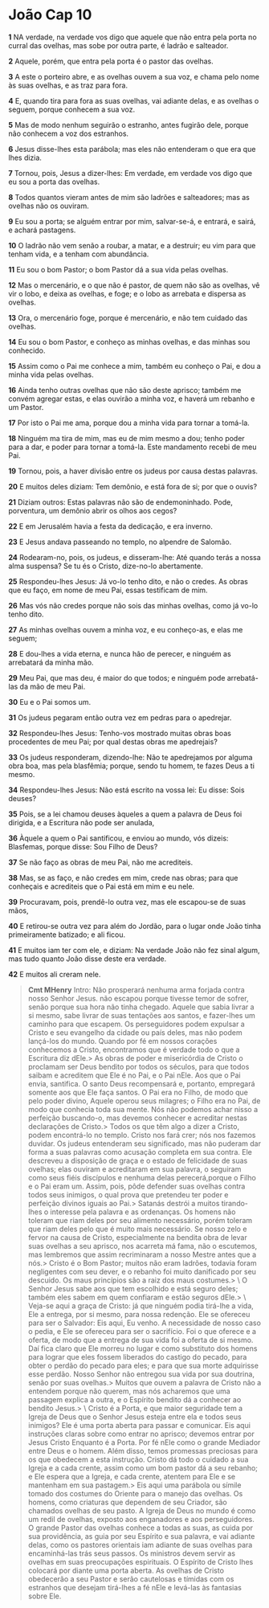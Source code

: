 # João Cap 10

**1** 	NA verdade, na verdade vos digo que aquele que não entra pela porta no curral das ovelhas, mas sobe por outra parte, é ladrão e salteador.

**2** 	Aquele, porém, que entra pela porta é o pastor das ovelhas.

**3** 	A este o porteiro abre, e as ovelhas ouvem a sua voz, e chama pelo nome às suas ovelhas, e as traz para fora.

**4** 	E, quando tira para fora as suas ovelhas, vai adiante delas, e as ovelhas o seguem, porque conhecem a sua voz.

**5** 	Mas de modo nenhum seguirão o estranho, antes fugirão dele, porque não conhecem a voz dos estranhos.

**6** 	Jesus disse-lhes esta parábola; mas eles não entenderam o que era que lhes dizia.

**7** 	Tornou, pois, Jesus a dizer-lhes: Em verdade, em verdade vos digo que eu sou a porta das ovelhas.

**8** 	Todos quantos vieram antes de mim são ladrões e salteadores; mas as ovelhas não os ouviram.

**9** 	Eu sou a porta; se alguém entrar por mim, salvar-se-á, e entrará, e sairá, e achará pastagens.

**10** 	O ladrão não vem senão a roubar, a matar, e a destruir; eu vim para que tenham vida, e a tenham com abundância.

**11** 	Eu sou o bom Pastor; o bom Pastor dá a sua vida pelas ovelhas.

**12** 	Mas o mercenário, e o que não é pastor, de quem não são as ovelhas, vê vir o lobo, e deixa as ovelhas, e foge; e o lobo as arrebata e dispersa as ovelhas.

**13** 	Ora, o mercenário foge, porque é mercenário, e não tem cuidado das ovelhas.

**14** 	Eu sou o bom Pastor, e conheço as minhas ovelhas, e das minhas sou conhecido.

**15** 	Assim como o Pai me conhece a mim, também eu conheço o Pai, e dou a minha vida pelas ovelhas.

**16** 	Ainda tenho outras ovelhas que não são deste aprisco; também me convém agregar estas, e elas ouvirão a minha voz, e haverá um rebanho e um Pastor.

**17** 	Por isto o Pai me ama, porque dou a minha vida para tornar a tomá-la.

**18** 	Ninguém ma tira de mim, mas eu de mim mesmo a dou; tenho poder para a dar, e poder para tornar a tomá-la. Este mandamento recebi de meu Pai.

**19** 	Tornou, pois, a haver divisão entre os judeus por causa destas palavras.

**20** 	E muitos deles diziam: Tem demônio, e está fora de si; por que o ouvis?

**21** 	Diziam outros: Estas palavras não são de endemoninhado. Pode, porventura, um demônio abrir os olhos aos cegos?

**22** 	E em Jerusalém havia a festa da dedicação, e era inverno.

**23** 	E Jesus andava passeando no templo, no alpendre de Salomão.

**24** 	Rodearam-no, pois, os judeus, e disseram-lhe: Até quando terás a nossa alma suspensa? Se tu és o Cristo, dize-no-lo abertamente.

**25** 	Respondeu-lhes Jesus: Já vo-lo tenho dito, e não o credes. As obras que eu faço, em nome de meu Pai, essas testificam de mim.

**26** 	Mas vós não credes porque não sois das minhas ovelhas, como já vo-lo tenho dito.

**27** 	As minhas ovelhas ouvem a minha voz, e eu conheço-as, e elas me seguem;

**28** 	E dou-lhes a vida eterna, e nunca hão de perecer, e ninguém as arrebatará da minha mão.

**29** 	Meu Pai, que mas deu, é maior do que todos; e ninguém pode arrebatá-las da mão de meu Pai.

**30** 	Eu e o Pai somos um.

**31** 	Os judeus pegaram então outra vez em pedras para o apedrejar.

**32** 	Respondeu-lhes Jesus: Tenho-vos mostrado muitas obras boas procedentes de meu Pai; por qual destas obras me apedrejais?

**33** 	Os judeus responderam, dizendo-lhe: Não te apedrejamos por alguma obra boa, mas pela blasfêmia; porque, sendo tu homem, te fazes Deus a ti mesmo.

**34** 	Respondeu-lhes Jesus: Não está escrito na vossa lei: Eu disse: Sois deuses?

**35** 	Pois, se a lei chamou deuses àqueles a quem a palavra de Deus foi dirigida, e a Escritura não pode ser anulada,

**36** 	Àquele a quem o Pai santificou, e enviou ao mundo, vós dizeis: Blasfemas, porque disse: Sou Filho de Deus?

**37** 	Se não faço as obras de meu Pai, não me acrediteis.

**38** 	Mas, se as faço, e não credes em mim, crede nas obras; para que conheçais e acrediteis que o Pai está em mim e eu nele.

**39** 	Procuravam, pois, prendê-lo outra vez, mas ele escapou-se de suas mãos,

**40** 	E retirou-se outra vez para além do Jordão, para o lugar onde João tinha primeiramente batizado; e ali ficou.

**41** 	E muitos iam ter com ele, e diziam: Na verdade João não fez sinal algum, mas tudo quanto João disse deste era verdade.

**42** 	E muitos ali creram nele.


> **Cmt MHenry** Intro: Não prosperará nenhuma arma forjada contra nosso Senhor Jesus. não escapou porque tivesse temor de sofrer, senão porque sua hora não tinha chegado. Aquele que sabia livrar a si mesmo, sabe livrar de suas tentações aos santos, e fazer-lhes um caminho para que escapem. Os perseguidores podem expulsar a Cristo e seu evangelho da cidade ou país deles, mas não podem lançá-los do mundo. Quando por fé em nossos corações conhecemos a Cristo, encontramos que é verdade todo o que a Escritura diz dEle.> As obras de poder e misericórdia de Cristo o proclamam ser Deus bendito por todos os séculos, para que todos saibam e acreditem que Ele é no Pai, e o Pai nEle. Aos que o Pai envia, santifica. O santo Deus recompensará e, portanto, empregará somente aos que Ele faça santos. O Pai era no Filho, de modo que pelo poder divino, Aquele operou seus milagres; o Filho era no Pai, de modo que conhecia toda sua mente. Nós não podemos achar nisso a perfeição buscando-o, mas devemos conhecer e acreditar nestas declarações de Cristo.> Todos os que têm algo a dizer a Cristo, podem encontrá-lo no templo. Cristo nos fará crer; nós nos fazemos duvidar. Os judeus entenderam seu significado, mas não puderam dar forma a suas palavras como acusação completa em sua contra. Ele descreveu a disposição de graça e o estado de felicidade de suas ovelhas; elas ouviram e acreditaram em sua palavra, o seguiram como seus fiéis discípulos e nenhuma delas perecerá,porque o Filho e o Pai eram um. Assim, pois, pôde defender suas ovelhas contra todos seus inimigos, o qual prova que pretendeu ter poder e perfeição divinos iguais ao Pai.> Satanás destrói a muitos tirando-lhes o interesse pela palavra e as ordenanças. Os homens não toleram que riam deles por seu alimento necessário, porém toleram que riam deles pelo que é muito mais necessário. Se nosso zelo e fervor na causa de Cristo, especialmente na bendita obra de levar suas ovelhas a seu aprisco, nos acarreta má fama, não o escutemos, mas lembremos que assim recriminaram a nosso Mestre antes que a nós.> Cristo é o Bom Pastor; muitos não eram ladrões, todavia foram negligentes com seu dever, e o rebanho foi muito danificado por seu descuido. Os maus princípios são a raiz dos maus costumes.\> \ O Senhor Jesus sabe aos que tem escolhido e está seguro deles; também eles sabem em quem confiaram e estão seguros dEle.\> \ Veja-se aqui a graça de Cristo: já que ninguém podia tirá-lhe a vida, Ele a entrega, por si mesmo, para nossa redenção. Ele se ofereceu para ser o Salvador: Eis aqui, Eu venho. A necessidade de nosso caso o pedia, e Ele se ofereceu para ser o sacrifício. Foi o que oferece e a oferta, de modo que a entrega de sua vida foi a oferta de si mesmo. Daí fica claro que Ele morreu no lugar e como substituto dos homens para lograr que eles fossem liberados do castigo do pecado, para obter o perdão do pecado para eles; e para que sua morte adquirisse esse perdão. Nosso Senhor não entregou sua vida por sua doutrina, senão por suas ovelhas.> Muitos que ouvem a palavra de Cristo não a entendem porque não querem, mas nós acharemos que uma passagem explica a outra, e o Espírito bendito dá a conhecer ao bendito Jesus.\> \ Cristo é a Porta, e que maior seguridade tem a Igreja de Deus que o Senhor Jesus esteja entre ela e todos seus inimigos? Ele é uma porta aberta para passar e comunicar. Eis aqui instruções claras sobre como entrar no aprisco; devemos entrar por Jesus Cristo Enquanto é a Porta. Por fé nEle como o grande Mediador entre Deus e o homem. Além disso, temos promessas preciosas para os que obedecem a esta instrução. Cristo dá todo o cuidado a sua Igreja e a cada crente, assim como um bom pastor dá a seu rebanho; e Ele espera que a Igreja, e cada crente, atentem para Ele e se mantenham em sua pastagem.> Eis aqui uma parábola ou símile tomado dos costumes do Oriente para o manejo das ovelhas. Os homens, como criaturas que dependem de seu Criador, são chamados ovelhas de seu pasto. A Igreja de Deus no mundo é como um redil de ovelhas, exposto aos enganadores e aos perseguidores. O grande Pastor das ovelhas conhece a todas as suas, as cuida por sua providência, as guia por seu Espírito e sua palavra, e vai adiante delas, como os pastores orientais iam adiante de suas ovelhas para encaminhá-las trás seus passos. Os ministros devem servir as ovelhas em suas preocupações espirituais. O Espírito de Cristo lhes colocará por diante uma porta aberta. As ovelhas de Cristo obedecerão a seu Pastor e serão cautelosas e tímidas com os estranhos que desejam tirá-lhes a fé nEle e levá-las às fantasias sobre Ele.